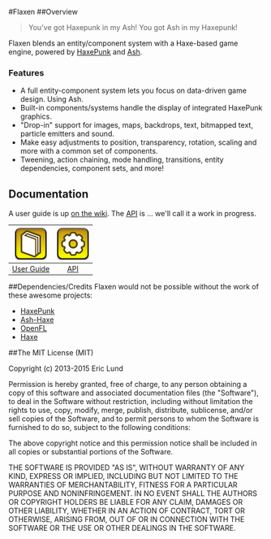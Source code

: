 #Flaxen
##Overview
> You've got Haxepunk in my Ash! You got Ash in my Haxepunk!

Flaxen blends an entity/component system with a Haxe-based game engine, powered by [HaxePunk](https://github.com/HaxePunk/HaxePunk) and [Ash](https://github.com/nadako/Ash-HaXe). 

### Features
* A full entity-component system lets you focus on data-driven game design. Using Ash.
* Built-in components/systems handle the display of integrated HaxePunk graphics.
* "Drop-in" support for images, maps, backdrops, text, bitmapped text, particle emitters and sound.
* Make easy adjustments to position, transparency, rotation, scaling and more with a common set of components.
* Tweening, action chaining, mode handling, transitions, entity dependencies, component sets, and more!

## Documentation

A user guide is up [on the wiki](https://github.com/scriptorum/flaxen/wiki). The [API](http://scriptorum.github.io/flaxen/dox/flaxen/index.html) is ... we'll call it a work in progress.

| [![User Guide](https://raw.githubusercontent.com/scriptorum/scriptorum.github.io/master/flaxen/images/button-guide.png)](https://github.com/scriptorum/flaxen/wiki) | [![API](https://raw.githubusercontent.com/scriptorum/scriptorum.github.io/master/flaxen/images/button-api.png)](http://scriptorum.github.io/flaxen/dox/flaxen/index.html) |
|:---:|:---:|
| [User Guide](https://github.com/scriptorum/flaxen/wiki) | [API](http://scriptorum.github.io/flaxen/dox/flaxen/index.html) |

##Dependencies/Credits
Flaxen would not be possible without the work of these awesome projects:
* [HaxePunk](https://github.com/HaxePunk/HaxePunk) 
* [Ash-Haxe](https://github.com/nadako/Ash-HaXe)
* [OpenFL](http://www.openfl.org/)
* [Haxe](http://haxe.org)

##The MIT License (MIT)

Copyright (c) 2013-2015 Eric Lund

Permission is hereby granted, free of charge, to any person obtaining a copy
of this software and associated documentation files (the "Software"), to deal
in the Software without restriction, including without limitation the rights
to use, copy, modify, merge, publish, distribute, sublicense, and/or sell
copies of the Software, and to permit persons to whom the Software is
furnished to do so, subject to the following conditions:

The above copyright notice and this permission notice shall be included in all
copies or substantial portions of the Software.

THE SOFTWARE IS PROVIDED "AS IS", WITHOUT WARRANTY OF ANY KIND, EXPRESS OR
IMPLIED, INCLUDING BUT NOT LIMITED TO THE WARRANTIES OF MERCHANTABILITY,
FITNESS FOR A PARTICULAR PURPOSE AND NONINFRINGEMENT. IN NO EVENT SHALL THE
AUTHORS OR COPYRIGHT HOLDERS BE LIABLE FOR ANY CLAIM, DAMAGES OR OTHER
LIABILITY, WHETHER IN AN ACTION OF CONTRACT, TORT OR OTHERWISE, ARISING FROM,
OUT OF OR IN CONNECTION WITH THE SOFTWARE OR THE USE OR OTHER DEALINGS IN THE
SOFTWARE.
